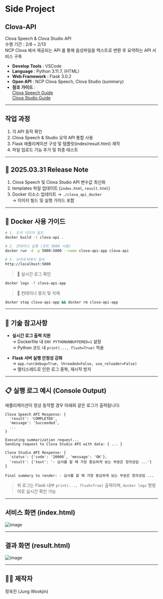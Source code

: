# Side Project
## Clova-API
Clova Speech & Clova Studio API  
수행 기간 : 2/8 ~ 2/13  
NCP Clova 에서 제공되는 API 를 통해 음성파일을 텍스트로 변환 후 요약하는 API 서비스 구축

- **Develop Tools** : VSCode  
- **Language** : Python 3.11.7, (HTML)  
- **Web Framework** : Flask 3.0.2  
- **Open API** : NCP Clova Speech, Clova Studio (summary)  
- **참조 가이드** :  
  [Clova Speech Guide](https://api.ncloud-docs.com/docs/ai-application-service-clovaspeech-longsentence)  
  [Clova Studio Guide](https://guide.ncloud-docs.com/docs/clovastudio-playground01#테스트앱생성)

---

## 작업 과정
1. 각 API 동작 확인
2. Clova Speech & Studio 요약 API 통합 사용
3. Flask 애플리케이션 구성 및 템플릿(index/result.html) 제작
4. 파일 업로드 기능 추가 및 최종 테스트

---

## 📆 2025.03.31 Release Note
1. Clova Speech 및 Clova Studio API 변수값 최신화
2. templates 파일 업데이트 (`index.html`, `result.html`)
3. Docker 리소스 업데이트 → `./clova_api_docker`  
   → 이미지 빌드 및 실행 가이드 포함

---

## 🐋 Docker 사용 가이드

```bash
# 1. 도커 이미지 빌드
docker build -t clova-api .

# 2. 컨테이너 실행 (포트 5000 사용)
docker run -d -p 5000:5000 --name clova-api-app clova-api

# 3. 브라우저에서 접속
http://localhost:5000
```

> 📌 실시간 로그 확인
```bash
docker logs -f clova-api-app
```

> 🧼 컨테이너 중지 및 삭제
```bash
docker stop clova-api-app && docker rm clova-api-app
```

---

## 🔧 기술 참고사항

- **실시간 로그 출력 지원**  
  → Dockerfile 내 `ENV PYTHONUNBUFFERED=1` 설정  
  → Python 코드 내 `print(..., flush=True)` 적용

- **Flask 서버 실행 안정성 강화**  
  → `app.run(debug=True, threaded=False, use_reloader=False)`  
  → 멀티스레드로 인한 로그 중복, 재시작 방지

---

## 📋 실행 로그 예시 (Console Output)

애플리케이션이 정상 동작할 경우 아래와 같은 로그가 출력됩니다:

```
Clova Speech API Response: {
  'result': 'COMPLETED',
  'message': 'Succeeded',
  ...
}

Executing summarization request...
Sending request to Clova Studio API with data: { ... }

Clova Studio API Response: {
  'status': {'code': '20000', 'message': 'OK'},
  'result': {'text': '- 심사를 할 때 가장 중요하게 보는 부분은 창의성임 ...'}
}

Final summary to render: - 심사를 할 때 가장 중요하게 보는 부분은 창의성임 ...
```

> 위 로그는 Flask 내부 `print(..., flush=True)` 출력이며, `docker logs` 명령어로 실시간 확인 가능

---

## 서비스 화면 (index.html)
![image](https://github.com/user-attachments/assets/46c6c22d-31d3-4175-b922-40737efc1202)

---

## 결과 화면 (result.html)
![image](https://github.com/user-attachments/assets/9ac930ef-b72c-4ce8-b48f-6059af3794c4)


---

## 👨‍💻 제작자
정욱진 (Jung Wookjin)
